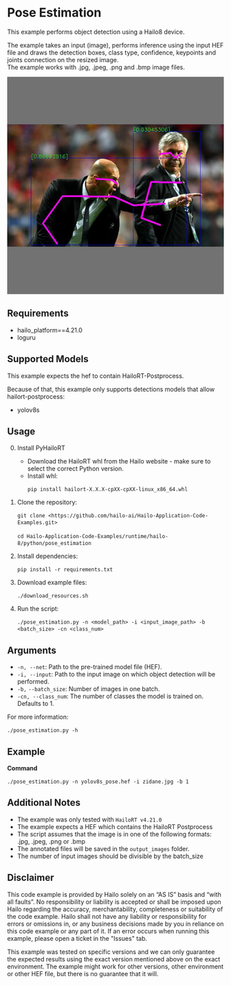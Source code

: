 Pose Estimation
================


This example performs object detection using a Hailo8 device.

The example takes an input (image), performs inference using the input HEF file and draws the detection boxes, class type, confidence, keypoints and joints connection on the resized image.  
The example works with .jpg, .jpeg, .png and .bmp image files.  

![output example](./output_image1.jpg)

Requirements
------------

- hailo_platform==4.21.0
- loguru


Supported Models
----------------

This example expects the hef to contain HailoRT-Postprocess. 

Because of that, this example only supports detections models that allow hailort-postprocess:
- yolov8s



Usage
-----

0. Install PyHailoRT
    - Download the HailoRT whl from the Hailo website - make sure to select the correct Python version. 
    - Install whl:
        ```shell script
        pip install hailort-X.X.X-cpXX-cpXX-linux_x86_64.whl
        ```

1. Clone the repository:
    ```shell script
    git clone <https://github.com/hailo-ai/Hailo-Application-Code-Examples.git>
        
    cd Hailo-Application-Code-Examples/runtime/hailo-8/python/pose_estimation
    ```

2. Install dependencies:
    ```shell script
    pip install -r requirements.txt
    ```

3. Download example files:
    ```shell script
    ./download_resources.sh
    ```

4. Run the script:
    ```shell script
    ./pose_estimation.py -n <model_path> -i <input_image_path> -b <batch_size> -cn <class_num>
    ```

Arguments
---------

- ``-n, --net``: Path to the pre-trained model file (HEF).
- ``-i, --input``: Path to the input image on which object detection will be performed.
- ``-b,`` ``--batch_size``: Number of images in one batch.
- ``-cn, --class_num``: The number of classes the model is trained on. Defaults to 1.


For more information:
```shell script
./pose_estimation.py -h
```
Example 
-------
**Command**
```shell script
./pose_estimation.py -n yolov8s_pose.hef -i zidane.jpg -b 1
```

Additional Notes
----------------

- The example was only tested with ``HailoRT v4.21.0``
- The example expects a HEF which contains the HailoRT Postprocess
- The script assumes that the image is in one of the following formats: .jpg, .jpeg, .png or .bmp
- The annotated files will be saved in the `output_images` folder. 
- The number of input images should be divisible by the batch_size  

Disclaimer
----------
This code example is provided by Hailo solely on an “AS IS” basis and “with all faults”. No responsibility or liability is accepted or shall be imposed upon Hailo regarding the accuracy, merchantability, completeness or suitability of the code example. Hailo shall not have any liability or responsibility for errors or omissions in, or any business decisions made by you in reliance on this code example or any part of it. If an error occurs when running this example, please open a ticket in the "Issues" tab.

This example was tested on specific versions and we can only guarantee the expected results using the exact version mentioned above on the exact environment. The example might work for other versions, other environment or other HEF file, but there is no guarantee that it will.